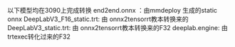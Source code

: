 以下模型均在3090上完成转换
end2end.onnx ：由mmdeploy 生成的static onnx
DeepLabV3_F16_static.trt: 由 onnx2tensorrt教本转换来的
DeepLabV3_static.trt: 由 onnx2tensorrt教本转换来的F32
deeplab.engine: 由trtexec转化过来的F32
